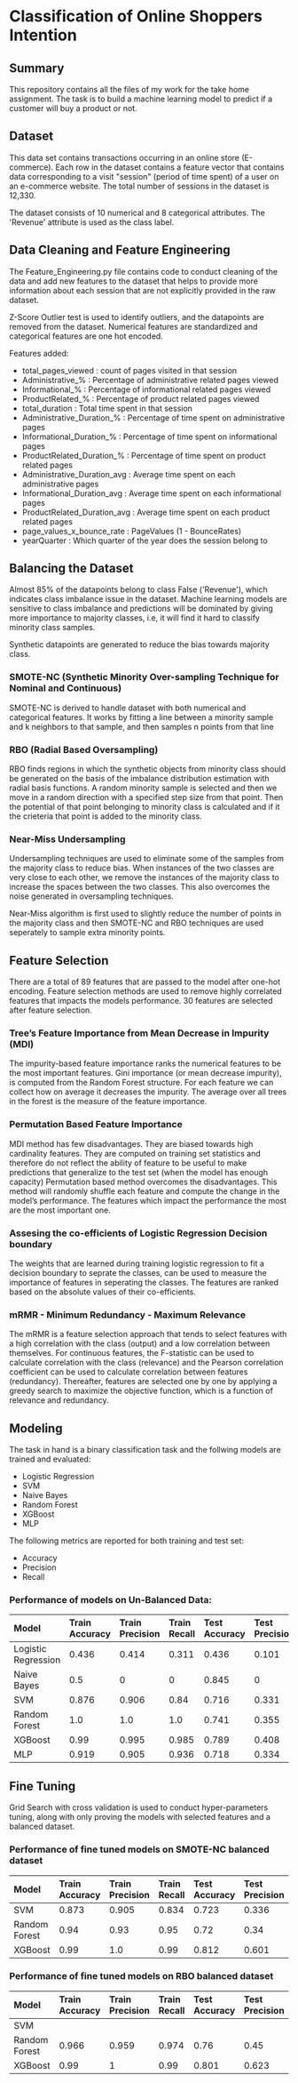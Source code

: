 # Classification of Online Shoppers Intention

## Summary
This repository contains all the files of my work for the take home assignment. 
The task is to build a machine learning model to predict if a customer will buy a product or not.

## Dataset
This data set contains transactions occurring in an online store (E-commerce).
Each row in the dataset contains a feature vector that contains data corresponding to a visit "session" (period of time spent) of a user on an e-commerce
website.
The total number of sessions in the dataset is 12,330.

The dataset consists of 10 numerical and 8 categorical attributes. The 'Revenue' attribute is used as the class label.

## Data Cleaning and Feature Engineering
The Feature_Engineering.py file contains code to conduct cleaning of the data and add new features to the dataset that helps to provide more information about
each session that are not explicitly provided in the raw dataset.

Z-Score Outlier test is used to identify outliers, and the datapoints are removed from the dataset.
Numerical features are standardized and categorical features are one hot encoded.

Features added:
  - total_pages_viewed : count of pages visited in that session
  - Administrative_% : Percentage of administrative related pages viewed
  - Informational_% : Percentage of informational related pages viewed
  - ProductRelated_% : Percentage of product related pages viewed
  - total_duration : Total time spent in that session
  - Administrative_Duration_% : Percentage of time spent on administrative pages
  - Informational_Duration_% : Percentage of time spent on informational pages
  - ProductRelated_Duration_% : Percentage of time spent on product related pages
  - Administrative_Duration_avg : Average time spent on each administrative pages
  - Informational_Duration_avg : Average time spent on each informational pages
  - ProductRelated_Duration_avg : Average time spent on each product related pages
  - page_values_x_bounce_rate : PageValues  (1 - BounceRates)
  - yearQuarter : Which quarter of the year does the session belong to
 
 ## Balancing the Dataset
 Almost 85% of the datapoints belong to class False ('Revenue'), which indicates class imbalance issue in the dataset. Machine learning models are sensitive
 to class imbalance and predictions will be dominated by giving more importance to majority classes, i.e, it will find it hard to classify minority class 
 samples.
 
 Synthetic datapoints are generated to reduce the bias towards majority class.
 
 ### SMOTE-NC (Synthetic Minority Over-sampling Technique for Nominal and Continuous)
 SMOTE-NC is derived to handle dataset with both numerical and categorical features. It works by fitting a line between a minority sample and k neighbors
 to that sample, and then samples n points from that line
 
 ### RBO (Radial Based Oversampling)
 
 RBO finds regions in which the synthetic objects from minority class should be generated on the basis of the imbalance distribution estimation with
 radial basis functions. A random minority sample is selected and then we move in a random direction with a specified step size from that point. Then
 the potential of that point belonging to minority class is calculated and if it the crieteria that point is added to the minority class.  
 
 ### Near-Miss Undersampling
 
 Undersampling techniques are used to eliminate some of the samples from the majority class to reduce bias. When instances of the two classes are
 very close to each other, we remove the instances of the majority class to increase the spaces between the two classes. This also overcomes the noise
 generated in oversampling techniques.
 
 Near-Miss algorithm is first used to slightly reduce the number of points in the majority class and then SMOTE-NC and RBO techniques are used seperately
 to sample extra minority points.
 
 ## Feature Selection
 
There are a total of 89 features that are passed to the model after one-hot encoding. Feature selection methods are used to remove highly correlated features that impacts the models performance. 30 features are selected after feature selection.

### Tree’s Feature Importance from Mean Decrease in Impurity (MDI)

The impurity-based feature importance ranks the numerical features to be the most important features.
Gini importance (or mean decrease impurity), is computed from the Random Forest structure. For each feature we can collect how on average it decreases the impurity. The average over all trees in the forest is the measure of the feature importance.

### Permutation Based Feature Importance

MDI method has few disadvantages. They are biased towards high cardinality features. They are computed on training set statistics and therefore do not reflect the ability of feature to be useful to make predictions that generalize to the test set (when the model has enough capacity)
Permutation based method overcomes the disadvantages. This method will randomly shuffle each feature and compute the change in the model’s performance. The features which impact the performance the most are the most important one.

### Assesing the co-efficients of Logistic Regression Decision boundary

The weights that are learned during training logistic regression to fit a decision boundary to seprate the classes, can be used to measure the importance
of features in seperating the classes. The features are ranked based on the absolute values of their co-efficients.

### mRMR - Minimum Redundancy - Maximum Relevance

The mRMR is a feature selection approach that tends to select features with a high correlation with the class (output) and a low correlation between themselves. For continuous features, the F-statistic can be used to calculate correlation with the class (relevance) and the Pearson correlation coefficient can be used to calculate correlation between features (redundancy). Thereafter, features are selected one by one by applying a greedy search to maximize the objective function, which is a function of relevance and redundancy.

## Modeling

The task in hand is a binary classification task and the follwing models are trained and evaluated:
  - Logistic Regression
  - SVM
  - Naive Bayes
  - Random Forest
  - XGBoost
  - MLP

The following metrics are reported for both training and test set:
  - Accuracy
  - Precision
  - Recall
 
 ### Performance of models on Un-Balanced Data:
 
 |        Model         | Train Accuracy | Train Precision | Train Recall | Test Accuracy | Test Precision | Test Recall |
 | :--                  | :--            | :--             | :--          | :--           | :--            | :--         |
 | Logistic Regression  |     0.436      |      0.414      |      0.311   |    0.436      |     0.101      |    0.337    |
 | Naive Bayes          |     0.5        |      0          |      0       |    0.845      |     0          |    0        |
 | SVM                  |     0.876      |        0.906    |      0.84    |    0.716      |     0.331      |    0.814    |
 | Random Forest        |     1.0        |      1.0        |      1.0     |    0.741      |     0.355      |    0.824    |
 | XGBoost              |     0.99       |      0.995      |      0.985   |    0.789      |     0.408      |    0.803    |
 | MLP                  |     0.919      |      0.905      |       0.936  |      0.718    |        0.334   |      0.822  |
 
 ## Fine Tuning
 
Grid Search with cross validation is used to conduct hyper-parameters tuning, along with only proving the models with selected features and a balanced dataset.

### Performance of fine tuned models on SMOTE-NC balanced dataset

 |        Model         | Train Accuracy | Train Precision | Train Recall | Test Accuracy | Test Precision | Test Recall |
 | :--                  | :--            | :--             | :--          | :--           | :--            | :--         |
 | SVM                  |     0.873           |      0.905           |     0.834         |     0.723          |      0.336          |     0.808        |
 | Random Forest        |     0.94           |     0.93            |     0.95         |     0.72          |     0.34           |     0.85        |
 | XGBoost              |     0.99         |      1.0        |    0.99      |     0.812          |      0.601          |     0.821        |
 
### Performance of fine tuned models on RBO balanced dataset

 |        Model         | Train Accuracy | Train Precision | Train Recall | Test Accuracy | Test Precision | Test Recall |
 | :--                  | :--            | :--             | :--          | :--           | :--            | :--         |
 | SVM                  |                |                 |              |               |                |             |
 | Random Forest        |      0.966          |    0.959             |     0.974         |      0.76         |     0.45           |    0.84         |
 | XGBoost              |      0.99          |       1          |    0.99          |      0.801         |    0.623            |    0.785         |
